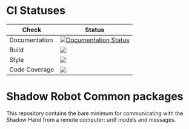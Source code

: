 # CI Statuses

Check | Status
---|---
Documentation|[![Documentation Status](https://readthedocs.org/projects/shadow-robots-common-packages/badge/?version=latest)](http://shadow-robots-common-packages.readthedocs.org/)
Build|[<img src="https://codebuild.eu-west-2.amazonaws.com/badges?uuid=eyJlbmNyeXB0ZWREYXRhIjoiYVpkOUxQdFk1WFl0S1ZRTzFTeU5Fb2JDNjNHbWhuM3ZMcldaUjZmeHNKTWdQdXNaMzlyeUlEYXFrMFIwZUVRYWZUcU9UVm8xWXVLYWNuY1B4TEg2V1hNPSIsIml2UGFyYW1ldGVyU3BlYyI6IkdJYmxKYjlScFFKelpkN1QiLCJtYXRlcmlhbFNldFNlcmlhbCI6MX0%3D&branch=melodic-devel"/>](https://eu-west-2.console.aws.amazon.com/codesuite/codebuild/projects/auto_sr_common_melodic-devel_install_check/)
Style|[<img src="https://codebuild.eu-west-2.amazonaws.com/badges?uuid=eyJlbmNyeXB0ZWREYXRhIjoiQ2pKbVVpQzg4TXVrMzQxRmdqYnB3ZTdWMWNVQk1adDNBRFpibUE1MnhyazVPSi9PRW9rd1ZMZXR3bnNGM1JGQXhsemMzbEZFR3g5U2JTYkZ6ZElsbHFnPSIsIml2UGFyYW1ldGVyU3BlYyI6IkVlN1hlQmpDR3lOdHNIRisiLCJtYXRlcmlhbFNldFNlcmlhbCI6MX0%3D&branch=melodic-devel"/>](https://eu-west-2.console.aws.amazon.com/codesuite/codebuild/projects/auto_sr_common_melodic-devel_style_check/)
Code Coverage|[<img src="https://codebuild.eu-west-2.amazonaws.com/badges?uuid=eyJlbmNyeXB0ZWREYXRhIjoiVlcybENVZ0hab3BlSHpkZ3IyZlU1ZGNpVEViUFgzMnAvTnlNTUg2WHovTkFxTi8vWlhFWXNGK09vNlh3YTBwQ2oxeEZKL3lpNGkyRmkxRTNxTjZka0ZjPSIsIml2UGFyYW1ldGVyU3BlYyI6Ijgxc2F1bjhnZjg1V2M1cEYiLCJtYXRlcmlhbFNldFNlcmlhbCI6MX0%3D&branch=melodic-devel"/>](https://eu-west-2.console.aws.amazon.com/codesuite/codebuild/projects/auto_sr_common_melodic-devel_code_coverage/)



# Shadow Robot Common packages
This repository contains the bare minimum for communicating with the Shadow Hand from a remote computer: urdf models and messages.
